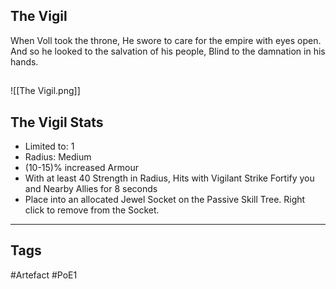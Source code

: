 ## The Vigil
When Voll took the throne,
He swore to care for the empire with eyes open.
And so he looked to the salvation of his people,
Blind to the damnation in his hands.
##
![[The Vigil.png]]
## The Vigil Stats
- Limited to: 1
- Radius: Medium
- (10-15)% increased Armour
- With at least 40 Strength in Radius, Hits with Vigilant Strike Fortify you and Nearby Allies for 8 seconds
- Place into an allocated Jewel Socket on the Passive Skill Tree. Right click to remove from the Socket.


---
## Tags
#Artefact
#PoE1